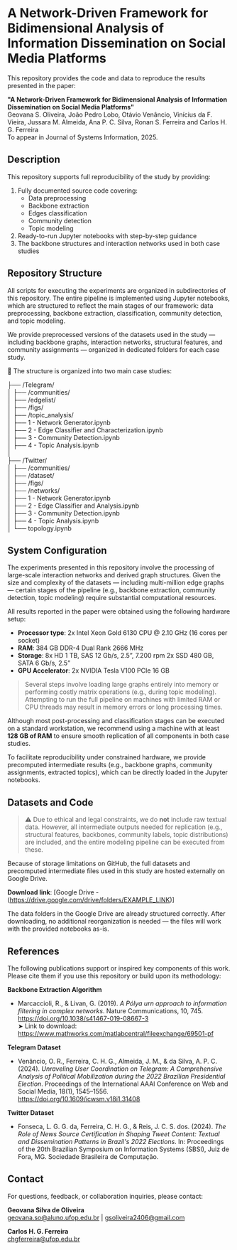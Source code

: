 # A Network-Driven Framework for Bidimensional Analysis of Information Dissemination on Social Media Platforms

This repository provides the code and data to reproduce the results presented in the paper:

**"A Network-Driven Framework for Bidimensional Analysis of Information Dissemination on Social Media Platforms"**<br>
Geovana S. Oliveira, João Pedro Lobo, Otávio Venâncio, Vinícius da F. Vieira, Jussara M. Almeida, Ana P. C. Silva, Ronan S. Ferreira and Carlos H. G. Ferreira<br>
To appear in Journal of Systems Information, 2025.


## Description

This repository supports full reproducibility of the study by providing:

1. Fully documented source code covering:
   - Data preprocessing  
   - Backbone extraction  
   - Edges classification  
   - Community detection  
   - Topic modeling  
2. Ready-to-run Jupyter notebooks with step-by-step guidance  
3. The backbone structures and interaction networks used in both case studies

## Repository Structure

All scripts for executing the experiments are organized in subdirectories of this repository. The entire pipeline is implemented using Jupyter notebooks, which are structured to reflect the main stages of our framework: data preprocessing, backbone extraction, classification, community detection, and topic modeling.

We provide preprocessed versions of the datasets used in the study — including backbone graphs, interaction networks, structural features, and community assignments — organized in dedicated folders for each case study.

📁 The structure is organized into two main case studies:

├── /Telegram/<br>
│ ├── /communities/<br>
│ ├── /edgelist/<br>
│ ├── /figs/<br>
│ ├── /topic_analysis/<br>
│ ├── 1 - Network Generator.ipynb <br>
│ ├── 2 - Edge Classifier and Characterization.ipynb <br>
│ ├── 3 - Community Detection.ipynb <br>
│ ├── 4 - Topic Analysis.ipynb <br>
│<br>
├── /Twitter/ <br>
│ ├── /communities/ <br>
│ ├── /dataset/ <br>
│ ├── /figs/ <br>
│ ├── /networks/ <br>
│ ├── 1 - Network Generator.ipynb<br>
│ ├── 2 - Edge Classifier and Analysis.ipynb<br>
│ ├── 3 - Community Detection.ipynb<br>
│ ├── 4 - Topic Analysis.ipynb<br>
│ └── topology.ipynb <br>

## System Configuration

The experiments presented in this repository involve the processing of large-scale interaction networks and derived graph structures. Given the size and complexity of the datasets — including multi-million edge graphs — certain stages of the pipeline (e.g., backbone extraction, community detection, topic modeling) require substantial computational resources.

All results reported in the paper were obtained using the following hardware setup:

- **Processor type**: 2x Intel Xeon Gold 6130 CPU @ 2.10 GHz (16 cores per socket)
- **RAM**: 384 GB DDR-4 Dual Rank 2666 MHz
- **Storage**: 8x HD 1 TB, SAS 12 Gb/s, 2.5”, 7.200 rpm 2x SSD 480 GB, SATA 6 Gb/s, 2.5”
- **GPU Accelerator**: 2x NVIDIA Tesla V100 PCIe 16 GB

> Several steps involve loading large graphs entirely into memory or performing costly matrix operations (e.g., during topic modeling). Attempting to run the full pipeline on machines with limited RAM or CPU threads may result in memory errors or long processing times.

Although most post-processing and classification stages can be executed on a standard workstation, we recommend using a machine with at least **128 GB of RAM** to ensure smooth replication of all components in both case studies.

To facilitate reproducibility under constrained hardware, we provide precomputed intermediate results (e.g., backbone graphs, community assignments, extracted topics), which can be directly loaded in the Jupyter notebooks.

## Datasets and Code

> ⚠️ Due to ethical and legal constraints, we do **not** include raw textual data. However, all intermediate outputs needed for replication (e.g., structural features, backbones, community labels, topic distributions) are included, and the entire modeling pipeline can be executed from these.

Because of storage limitations on GitHub, the full datasets and precomputed intermediate files used in this study are hosted externally on Google Drive.

**Download link**: [Google Drive - (https://drive.google.com/drive/folders/EXAMPLE_LINK)]

The data folders in the Google Drive are already structured correctly. After downloading, no additional reorganization is needed — the files will work with the provided notebooks as-is.

## References

The following publications support or inspired key components of this work. Please cite them if you use this repository or build upon its methodology:

**Backbone Extraction Algorithm**
- Marcaccioli, R., & Livan, G. (2019). *A Pólya urn approach to information filtering in complex networks*. Nature Communications, 10, 745. https://doi.org/10.1038/s41467-019-08667-3 <br>
➤ Link to download: https://www.mathworks.com/matlabcentral/fileexchange/69501-pf

**Telegram Dataset**
- Venâncio, O. R., Ferreira, C. H. G., Almeida, J. M., & da Silva, A. P. C. (2024). *Unraveling User Coordination on Telegram: A Comprehensive Analysis of Political Mobilization during the 2022 Brazilian Presidential Election*. Proceedings of the International AAAI Conference on Web and Social Media, 18(1), 1545–1556. https://doi.org/10.1609/icwsm.v18i1.31408

**Twitter Dataset**
- Fonseca, L. G. G. da, Ferreira, C. H. G., & Reis, J. C. S. dos. (2024). *The Role of News Source Certification in Shaping Tweet Content: Textual and Dissemination Patterns in Brazil's 2022 Elections*. In: Proceedings of the 20th Brazilian Symposium on Information Systems (SBSI), Juiz de Fora, MG. Sociedade Brasileira de Computação.

## Contact

For questions, feedback, or collaboration inquiries, please contact:

**Geovana Silva de Oliveira**  
<geovana.so@aluno.ufop.edu.br> | <gsoliveira2406@gmail.com>

**Carlos H. G. Ferreira**  
<chgferreira@ufop.edu.br>
